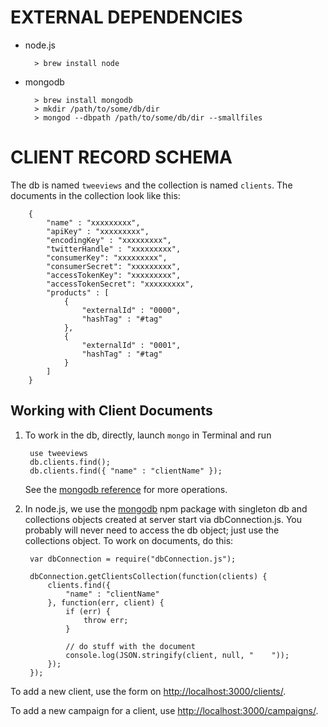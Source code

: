 EXTERNAL DEPENDENCIES
=====================

- node.js

        > brew install node

- mongodb

        > brew install mongodb
        > mkdir /path/to/some/db/dir
        > mongod --dbpath /path/to/some/db/dir --smallfiles

CLIENT RECORD SCHEMA
====================
The db is named `tweeviews` and the collection is named `clients`. The documents in the collection look like this:

        {
            "name" : "xxxxxxxxx",
            "apiKey" : "xxxxxxxxx",
            "encodingKey" : "xxxxxxxxx",
            "twitterHandle" : "xxxxxxxxx",
            "consumerKey": "xxxxxxxxx",
            "consumerSecret": "xxxxxxxxx",
            "accessTokenKey": "xxxxxxxxx",
            "accessTokenSecret": "xxxxxxxxx",
            "products" : [
                {
                    "externalId" : "0000",
                    "hashTag" : "#tag"
                },
                {
                    "externalId" : "0001",
                    "hashTag" : "#tag"
                }
            ]
        }

Working with Client Documents
-----------------------------
1. To work in the db, directly, launch `mongo` in Terminal and run

        use tweeviews
        db.clients.find();
        db.clients.find({ "name" : "clientName" });

    See the [mongodb reference](http://docs.mongodb.org/manual/reference/) for more operations.

1. In node.js, we use the [mongodb](https://www.npmjs.org/package/mongodb) npm package with singleton db and collections objects created at server start via dbConnection.js. You probably will never need to access the db object; just use the collections object. To work on documents, do this:

        var dbConnection = require("dbConnection.js");

        dbConnection.getClientsCollection(function(clients) {
            clients.find({
                "name" : "clientName"
            }, function(err, client) {
                if (err) {
                    throw err;
                }

                // do stuff with the document
                console.log(JSON.stringify(client, null, "    "));
            });
        });

To add a new client, use the form on [http://localhost:3000/clients/](http://localhost:3000/clients/).

To add a new campaign for a client, use [http://localhost:3000/campaigns/](http://localhost:3000/campaigns/).